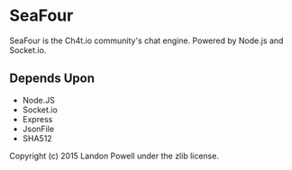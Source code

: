 # SeaFour
SeaFour is the Ch4t.io community's chat engine. 
Powered by Node.js and Socket.io.

## Depends Upon
* Node.JS
* Socket.io
* Express
* JsonFile
* SHA512

Copyright (c) 2015 Landon Powell under the zlib license. 
